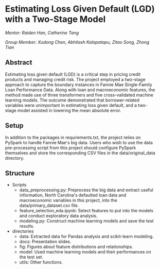 # Estimating Loss Given Default (LGD) with a Two-Stage Model

*Mentor: Raiden Han, Catherine Tang*

*Group Member: Xudong Chen, Abhilash Kalapatapu, Zitao Song, Zhong Tian*

## Abstract

Estimating loss given default (LGD) is a critical step in pricing credit products and managing credit risk. The project employed a two-stage approach to capture the boundary instances in Fannie Mae Single-Family Loan Performance Data. Along with loan and macroeconomic features, the method made use of three transformers and five cross-validated machine learning models. The outcome demonstrated that borrower-related variables were unimportant in estimating loss given default, and a two-stage model assisted in lowering the mean absolute error.

## Setup

In addition to the packages in requirements.txt, the project relies on PySpark to handle Fannie Mae's big data. Users who wish to use the data pre-processing script from this project should configure PySpark themselves and store the corresponding CSV files in the data/original_data directory.

## Structure

- Scripts
  - data_preprocessing.py: Preprocess the big data and extract useful information, North Carolina's defaulted loan data and macroeconomic variables in this project, into the data/primary_dataset.csv file.
  - feature_selection_eda.ipynb: Select features to put into the models and conduct exploratory data analysis.
  - modeling.py: Construct machine learning models and save the test results.
- directories
  - data: Extracted data for Pandas analysis and scikit-learn modeling.
  - docs: Presentation slides.
  - fig: Figures about feature distributions and relationships.
  - model: Used machine learning models and their performances on the test set.
  - utils: Other functions.